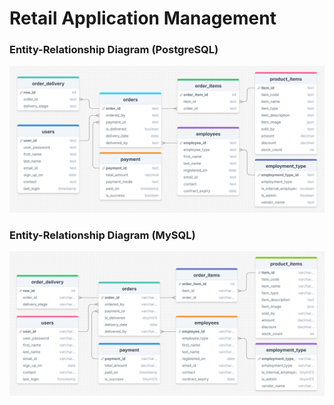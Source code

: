 # Retail Application Management

### Entity-Relationship Diagram (PostgreSQL)
![PostgreSQL ERD](https://github.com/santosh-gs/retail-app-management-sql/blob/main/schema/postgresql_schema_erd_drawsql.png?raw=true)

### Entity-Relationship Diagram (MySQL)
![MySQL ERD](https://github.com/santosh-gs/retail-app-management-sql/blob/main/schema/mysql_schema_erd_drawsql.png?raw=true)
